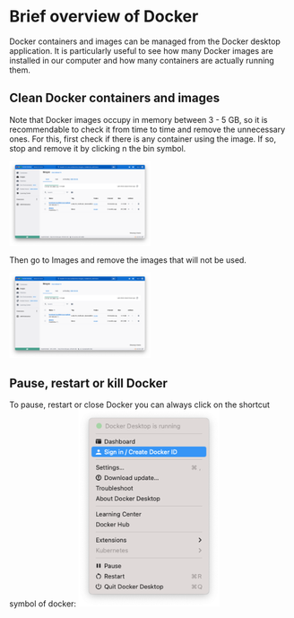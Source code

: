 # Brief overview of Docker 

Docker containers and images can be managed from the Docker desktop application. It is particularly useful to see how many Docker images are installed in our computer and how many containers are actually running them.

## Clean Docker containers and images

Note that Docker images occupy in memory between 3 - 5 GB, so it is recommendable to check it from time to time and remove the unnecessary ones. For this, first check if there is any container using the image. If so, stop and remove it by clicking n the bin symbol. 

<img src="https://github.com/HenriquesLab/DL4MicEverywhere/blob/documentation/Wiki%20images/DOCKER_DESKTOP_CONTAINER.png" 
     alt="Docker desktop container"
     width="50%" 
     height="50%" />


Then go to Images and remove the images that will not be used.

<img src="https://github.com/HenriquesLab/DL4MicEverywhere/blob/documentation/Wiki%20images/DOCKER_DESKTOP_IMAGE.png" 
     alt="Docker desktop images"
     width="50%" 
     height="50%" />

## Pause, restart or kill Docker

To pause, restart or close Docker you can always click on the shortcut symbol of docker: 
<img src="https://github.com/HenriquesLab/DL4MicEverywhere/blob/documentation/Wiki%20images/STOP_DOCKER.png" 
     alt="Docker desktop images"
     width="50%" 
     height="50%" />